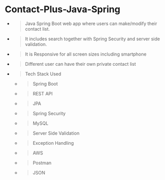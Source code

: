 # Contact-Plus-Java-Spring
- > Java Spring Boot web app where users can make/modify their contact list.
- > It includes search together with Spring Security and server side validation. 
- > It is Responsive for all screen sizes including smartphone
- > Different user can have their own private contact list
- > Tech Stack Used
    - > Spring Boot
    - > REST API
    - > JPA
    - > Spring Security
    - > MySQL
    - > Server Side Validation
    - > Exception Handling
    - > AWS
    - > Postman
    - > JSON
